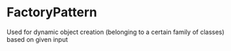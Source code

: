 # FactoryPattern
Used for dynamic object creation (belonging to a certain family of classes) based on given input
